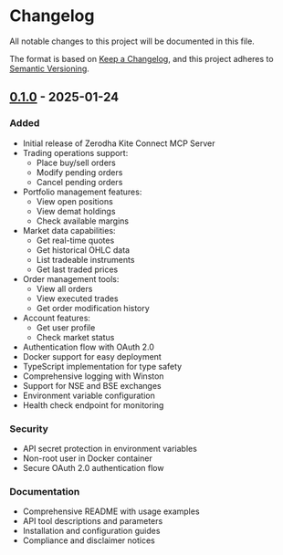 # Changelog

All notable changes to this project will be documented in this file.

The format is based on [Keep a Changelog](https://keepachangelog.com/en/1.0.0/),
and this project adheres to [Semantic Versioning](https://semver.org/spec/v2.0.0.html).

## [0.1.0] - 2025-01-24

### Added
- Initial release of Zerodha Kite Connect MCP Server
- Trading operations support:
  - Place buy/sell orders
  - Modify pending orders
  - Cancel pending orders
- Portfolio management features:
  - View open positions
  - View demat holdings
  - Check available margins
- Market data capabilities:
  - Get real-time quotes
  - Get historical OHLC data
  - List tradeable instruments
  - Get last traded prices
- Order management tools:
  - View all orders
  - View executed trades
  - Get order modification history
- Account features:
  - Get user profile
  - Check market status
- Authentication flow with OAuth 2.0
- Docker support for easy deployment
- TypeScript implementation for type safety
- Comprehensive logging with Winston
- Support for NSE and BSE exchanges
- Environment variable configuration
- Health check endpoint for monitoring

### Security
- API secret protection in environment variables
- Non-root user in Docker container
- Secure OAuth 2.0 authentication flow

### Documentation
- Comprehensive README with usage examples
- API tool descriptions and parameters
- Installation and configuration guides
- Compliance and disclaimer notices

[0.1.0]: https://github.com/anshuljain90/zerodha-kite-mcp/releases/tag/v0.1.0